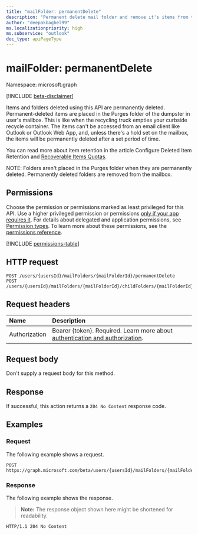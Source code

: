 ```yaml
---
title: "mailFolder: permanentDelete"
description: "Permanent delete mail folder and remove it's items from the user's mailbox"
author: "deepakbaghel99"
ms.localizationpriority: high
ms.subservice: "outlook"
doc_type: apiPageType
---
```


# mailFolder: permanentDelete

Namespace: microsoft.graph

[!INCLUDE [beta-disclaimer](../../includes/beta-disclaimer.md)]

Items and folders deleted using this API are permanently deleted. 
Permanent-deleted items are placed in the Purges folder of the dumpster in user's mailbox. This is like when the recycling truck empties your curbside recycle container. The items can't be accessed from an email client like Outlook or Outlook Web App, and, unless there's a hold set on the mailbox, the items will be permanently deleted after a set period of time.

You can read more about item retention in the article Configure Deleted Item Retention and [Recoverable Items Quotas](https://technet.microsoft.com/library/ee364752%28v=exchg.150%29.aspx).

NOTE: Folders aren't placed in the Purges folder when they are permanently deleted. Permanently deleted folders are removed from the mailbox.

## Permissions

Choose the permission or permissions marked as least privileged for this API. Use a higher privileged permission or permissions [only if your app requires it](/graph/permissions-overview#best-practices-for-using-microsoft-graph-permissions). For details about delegated and application permissions, see [Permission types](/graph/permissions-overview#permission-types). To learn more about these permissions, see the [permissions reference](/graph/permissions-reference).

<!-- {
  "blockType": "permissions",
  "name": "mailfolder-permanentdelete-permissions"
}
-->
[!INCLUDE [permissions-table](../includes/permissions/mailfolder-permanentdelete-permissions.md)]

## HTTP request

<!-- {
  "blockType": "ignored"
}
-->
``` http
POST /users/{usersId}/mailFolders/{mailFolderId}/permanentDelete
POST /users/{usersId}/mailFolders/{mailFolderId}/childFolders/{mailFolderId}/permanentDelete
```

## Request headers

|Name|Description|
|:---|:---|
|Authorization|Bearer {token}. Required. Learn more about [authentication and authorization](/graph/auth/auth-concepts).|

## Request body

Don't supply a request body for this method.

## Response

If successful, this action returns a `204 No Content` response code.

## Examples

### Request

The following example shows a request.
<!-- {
  "blockType": "request",
  "name": "mailfolderthis.permanentdelete"
}
-->
``` http
POST https://graph.microsoft.com/beta/users/{usersId}/mailFolders/{mailFolderId}/permanentDelete
```


### Response

The following example shows the response.
>**Note:** The response object shown here might be shortened for readability.
<!-- {
  "blockType": "response",
  "truncated": true
}
-->
``` http
HTTP/1.1 204 No Content
```

